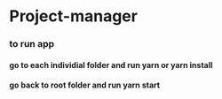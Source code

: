 # Project-manager

### to run app
#### go to each individial folder and run yarn or yarn install
#### go back to root folder and run yarn start

